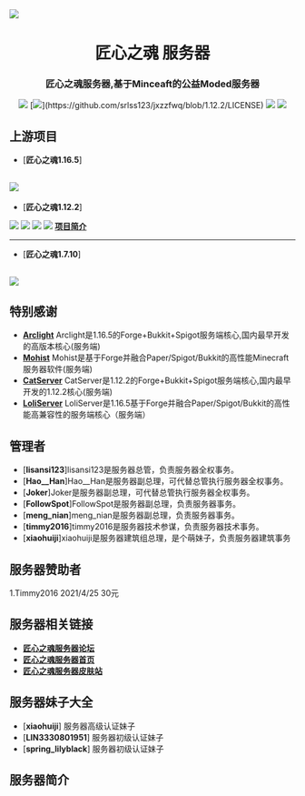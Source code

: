 <img src="https://www.xn--9iqq1jkrnz33d.cn:3029/server/icon.jpg">

<div align="center">
  <h1>匠心之魂 服务器</h1>

### 匠心之魂服务器,基于Minceaft的公益Moded服务器

[![](https://img.shields.io/github/stars/srlss123/jxzzfwq.svg?label=Stars&logo=github)](https://github.com/srlss123/jxzzfwq/stargazers)
[![](https://img.shields.io/github/license/srlss123/jxzzfwq?)](https://github.com/srlss123/jxzzfwq/blob/1.12.2/LICENSE)
[![](https://img.shields.io/badge/AdoptOpenJDK-8u281-brightgreen.svg?colorB=469C00&logo=java)](https://adoptopenjdk.net/?variant=openjdk8&jvmVariant=hotspot)
[![](https://img.shields.io/badge/Gradle-6.8.1-brightgreen.svg?colorB=469C00&logo=gradle)](https://docs.gradle.org/6.8.1/release-notes.html)

</div>

上游项目
------
* [**匠心之魂1.16.5**]

![](https://img.shields.io/badge/building-fail-brightgreen.svg?colorB=DC3340)
------

* [**匠心之魂1.12.2**]

![](https://img.shields.io/badge/building-success-brightgreen.svg?colorB=469C00)
[![](https://img.shields.io/badge/Forge-1.12.2--14.23.5.2855-brightgreen.svg?colorB=26303d&logo=Conda-Forge)](http://files.minecraftforge.net/maven/net/minecraftforge/forge/index_1.12.2.html)
[![](https://img.shields.io/badge/Catserver-1.12.2-brightgreen.svg?colorB=DC3340)](https://github.com/Luohuayu/CatServer.git)
[![](https://img.shields.io/badge/%E6%9C%80%E5%90%8E%E4%B8%80%E4%B8%AA%E7%89%88%E6%9C%AC-1.0.8-brightgreen.svg?colorB=DC3340)](https://github.com/srlss123/jxzzfwq/stargazers)
[**项目简介**](https://github.com/srlss123/jxzzfwq/wiki/%E6%9C%8D%E5%8A%A1%E5%99%A81.12.2%E9%A1%B9%E7%9B%AE%E7%AE%80%E4%BB%8B)

------

* [**匠心之魂1.7.10**]

![](https://img.shields.io/badge/building-fail-brightgreen.svg?colorB=DC3340)
------

特别感谢
-------------
* [**Arclight**](https://github.com/IzzelAliz/Arclight.git) Arclight是1.16.5的Forge+Bukkit+Spigot服务端核心,国内最早开发的高版本核心(服务端)
* [**Mohist**](https://github.com/Mohist-Community/Mohist.git) Mohist是基于Forge并融合Paper/Spigot/Bukkit的高性能Minecraft服务器软件(服务端)
* [**CatServer**](https://github.com/Luohuayu/CatServer.git) CatServer是1.12.2的Forge+Bukkit+Spigot服务端核心,国内最早开发的1.12.2核心(服务端)
* [**LoliServer**](https://github.com/Loli-Server/LoliServer.git) LoliServer是1.16.5基于Forge并融合Paper/Spigot/Bukkit的高性能高兼容性的服务端核心（服务端）

管理者
-------------
* [**lisansi123**]lisansi123是服务器总管，负责服务器全权事务。
* [**Hao__Han**]Hao__Han是服务器副总理，可代替总管执行服务器全权事务。
* [**Joker**]Joker是服务器副总理，可代替总管执行服务器全权事务。
* [**FollowSpot**]FollowSpot是服务器副总理，负责服务器事务。
* [**meng_nian**]meng_nian是服务器副总理，负责服务器事务。
* [**timmy2016**]timmy2016是服务器技术参谋，负责服务器技术事务。
* [**xiaohuiji**]xiaohuiji是服务器建筑组总理，是个萌妹子，负责服务器建筑事务

服务器赞助者
-------------
1.Timmy2016 2021/4/25 30元

服务器相关链接
-------------
* [**匠心之魂服务器论坛**](https://www.匠心之魂.cn:3029)
* [**匠心之魂服务器首页**](https://www.匠心之魂.cn:3026)
* [**匠心之魂服务器皮肤站**](https://www.匠心之魂.cn:3030)

服务器妹子大全
-------------
* [**xiaohuiji**] 服务器高级认证妹子
* [**LIN3330801951**] 服务器初级认证妹子
* [**spring_lilyblack**] 服务器初级认证妹子

服务器简介
--------------
